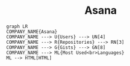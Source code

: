 <h1 align="center">Asana</h1>

```mermaid
graph LR
COMPANY_NAME{Asana}
COMPANY_NAME ---> U{Users} ---> UN[4]
COMPANY_NAME ---> R{Repositories} ---> RN[3]
COMPANY_NAME ---> G{Gists} ---> GN[8]
COMPANY_NAME ---> ML{Most Used<br>Languages}
ML --> HTML[HTML]
```
